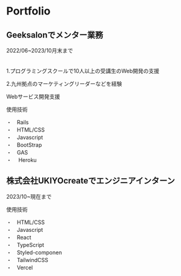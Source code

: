 <h1>Portfolio</h1>

<h2>Geeksalonでメンター業務</h2>
2022/06~2023/10月末まで　<br>
　　<p>1.プログラミングスクールで10人以上の受講生のWeb開発の支援</p>
 <p>2.九州拠点のマーケティングリーダーなどを経験</p>

  
<p>Webサービス開発支援<p>
 
 <p>使用技術<p>
        ・　Rails<br>
        ・　HTML/CSS<br>
        ・　Javascript<br>
        ・　BootStrap<br>
        ・　GAS<br>
        ・　 Heroku<br>
        

<h2>株式会社UKIYOcreateでエンジニアインターン</h2>
2023/10~現在まで<br>

<p>使用技術<p>
        ・　HTML/CSS<br>
        ・　Javascript<br>
        ・　React<br>
        ・　TypeScript<br>
        ・　Styled-componen<br>
        ・　TailwindCSS<br>
        ・　Vercel<br>
      
     
   
